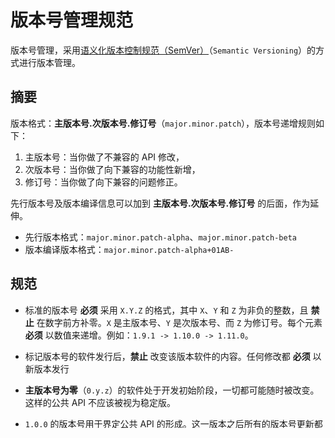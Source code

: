 # 版本号管理规范

版本号管理，采用[语义化版本控制规范（SemVer）](https://semver.org/lang/zh-CN/)（`Semantic Versioning`）的方式进行版本管理。


## 摘要

版本格式：**主版本号.次版本号.修订号**（`major.minor.patch`），版本号递增规则如下：

1. 主版本号：当你做了不兼容的 API 修改，
2. 次版本号：当你做了向下兼容的功能性新增，
3. 修订号：当你做了向下兼容的问题修正。

先行版本号及版本编译信息可以加到 **主版本号.次版本号.修订号** 的后面，作为延伸。

- 先行版本格式：`major.minor.patch-alpha`、`major.minor.patch-beta`
- 版本编译版本格式：`major.minor.patch-alpha+01AB-`

## 规范

- 标准的版本号 **必须** 采用 `X.Y.Z` 的格式，其中 `X`、`Y` 和 `Z` 为非负的整数，且 **禁止** 在数字前方补零。`X` 是主版本号、`Y` 是次版本号、而 `Z` 为修订号。每个元素 **必须** 以数值来递增。例如：`1.9.1 -> 1.10.0 -> 1.11.0`。
  
- 标记版本号的软件发行后，**禁止** 改变该版本软件的内容。任何修改都 **必须** 以新版本发行
  
- **主版本号为零**（`0.y.z`）的软件处于开发初始阶段，一切都可能随时被改变。这样的公共 API 不应该被视为稳定版。
  
- `1.0.0` 的版本号用于界定公共 API 的形成。这一版本之后所有的版本号更新都基于公共 API 及其修改内容
  
- 修订号（`Patch`） `Z`（`x.y.Z | x > 0`）**必须** 在只做了向下兼容的修正时才递增。这里的修正指的是针对不正确结果而进行的内部修改。
  
- 次版本号（`Minor`） `Y`（`x.Y.z | x > 0`）**必须** 在有向下兼容的新功能出现时递增。在任何公共 API 的功能被标记为弃用时也 **必须** 递增。也 **可以** 在内部程序有大量新功能或改进被加入时递增，其中 **可以** 包括修订级别的改变。每当次版本号递增时，**修订号必须归零**。
  
- 主版本号（`Major`） `X`（`X.y.z | X > 0`）**必须** 在有任何不兼容的修改被加入公共 API 时递增。其中 **可以** 包括次版本号及修订级别的改变。每当主版本号递增时，**次版本号和修订号必须归零**
  
- 先行版本号（`pre-release`） **可以** 被标注在修订版之后，先加上一个连接号再加上一连串以句点分隔的标识符来修饰。标识符 **必须** 由 `ASCII` 字母数字和连接号 [`0-9A-Za-z-`] 组成，且 **禁止** 留白。数字型的标识符 **禁止** 在前方补零。先行版的优先级低于相关联的标准版本。被标上先行版本号则表示这个版本并非稳定而且可能无法满足预期的兼容性需求。范例：`1.0.0-alpha`、`1.0.0-alpha.1`、`1.0.0-0.3.7`、`1.0.0-x.7.z.92`，先行版本通常有`base、alpha、beta、RC、release`

- 版本编译信息 **可以** 被标注在修订版或先行版本号之后，先加上一个加号再加上一连串以句点分隔的标识符来修饰。标识符 **必须** 由 `ASCII` 字母数字和连接号 [`0-9A-Za-z-`] 组成，且 **禁止** 留白。当判断版本的优先层级时，版本编译信息可被忽略。因此当两个版本只有在版本编译信息有差别时，属于相同的优先层级。范例：`1.0.0-alpha+001`、`1.0.0+20130313144700`、`1.0.0-beta+exp.sha.5114f85`。

- 版本的优先层级指的是不同版本在排序时如何比较
  
  - 判断优先层级时，**必须** 把版本依序拆分为主版本号、次版本号、修订号及先行版本号后进行比较（版本编译信息不在这份比较的列表中）。
  
  - 由左到右依序比较每个标识符，第一个差异值用来决定优先层级：主版本号、次版本号及修订号以数值比较。例如：`1.0.0 < 2.0.0 < 2.1.0 < 2.1.1`。

  - 当主版本号、次版本号及修订号都相同时，该以优先层级比较低的先行版本号决定。例如：`1.0.0-alpha < 1.0.0`。
 
  -  有相同主版本号、次版本号及修订号的两个先行版本号，其优先层级 **必须** 透过由左到右的每个被句点分隔的标识符来比较，直到找到一个差异值后决定：
     -  只有数字的标识符以数值高低比较。

     -  有字母或连接号时则逐字以 ASCII 的排序来比较。

     -  数字的标识符比非数字的标识符优先层级低。

     -  若开头的标识符都相同时，栏位比较多的先行版本号优先层级比较高。

     - 例如：`1.0.0-alpha < 1.0.0-alpha.1 < 1.0.0-alpha.beta < 1.0.0-beta < 1.0.0-beta.2 < 1.0.0-beta.11 < 1.0.0-rc.1 < 1.0.0`。